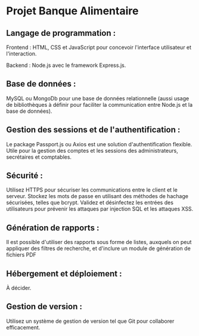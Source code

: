 # Projet Banque Alimentaire

## Langage de programmation :
Frontend : HTML, CSS et JavaScript pour concevoir l'interface utilisateur et l'interaction.

Backend : Node.js avec le framework Express.js.



## Base de données :
MySQL ou MongoDb pour une base de données relationnelle (aussi usage de bibliothèques à définir pour faciliter la communication entre Node.js et la base de données).



## Gestion des sessions et de l'authentification :
Le package Passport.js ou Axios est une solution d'authentification flexible. Utile pour la gestion des comptes et les sessions des administrateurs, secrétaires et comptables.



## Sécurité :
Utilisez HTTPS pour sécuriser les communications entre le client et le serveur.
Stockez les mots de passe en utilisant des méthodes de hachage sécurisées, telles que bcrypt.
Validez et désinfectez les entrées des utilisateurs pour prévenir les attaques par injection SQL et les attaques XSS.



## Génération de rapports :
Il est possible d'utiliser des rapports sous forme de listes, auxquels on peut appliquer des filtres de recherche, et d'inclure un module de génération de fichiers PDF



## Hébergement et déploiement :
À décider.



## Gestion de version :
Utilisez un système de gestion de version tel que Git pour collaborer efficacement.
